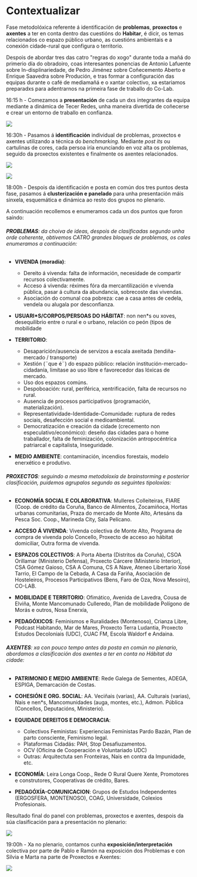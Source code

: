 # Contextualizar
Fase metodolóxica referente á identificación de **problemas**, **proxectos** e **axentes** a ter en conta dentro das cuestións do **Habitar**, é dicir, os temas relacionados co espazo público urbano, as cuestións ambientais e a conexión cidade-rural que configura o territorio. 

Despois de abordar tres das catro "regras do xogo" durante toda a mañá do primerio día do obradoiro, coas interesantes ponencias de Antonio Lafuente sobre In-displinariedade, de Pedro Jiménez sobre Coñecemento Aberto e Enrique Saavedra sobre Produción, e tras formar a configuración das equipas durante o café de mediamañá e o xantar colectivo, xa estariamos preparadxs para adentrarnos na primeira fase de traballo do Co-Lab.


16:15 h - Comezamos a **presentación** de cada un dxs integrantes da equipa mediante a dinámica de Tecer Redes, unha maneira divertida de coñecerse e crear un entorno de traballo en confianza.

![](http://forxa.colab.coruna.gal/Co-Lab/obradoiro/raw/master/o_habitar/imaxes/contextualizar.%20tecer_rede.jpg/)


16:30h - Pasamos á **identificación** individual de problemas, proxectos e axentes utilizando a técnica do *benchmarking*. Mediante *post its* ou cartulinas de cores, cada persoa iría enunciando en voz alta os problemas, seguido da proxectos existentes e finalmente os axentes relacionados.

![](https://forxa.colab.coruna.gal/Co-Lab/obradoiro/raw/master/o_habitar/imaxes/contextualizar%20problemas.jpg)

![](https://forxa.colab.coruna.gal/Co-Lab/obradoiro/raw/master/o_habitar/imaxes/contextualizar%20proxectos.JPG)

18:00h - Despois da identificación e posta en común dos tres puntos desta fase, pasamos á **clusterización e panelado** para unha presentación máis sinxela, esquemática e dinámica ao resto dos grupos no plenario.

A continuación recollemos e enumeramos cada un dos puntos que foron saíndo:

###### **PROBLEMAS**: da choiva de ideas, despois de clasificadas segundo unha orde coherente, obtivemos CATRO grandes bloques de problemas, os cales enumeramos a continuación:

- **VIVENDA (moradía)**: 
    
    * Dereito á vivenda: falta de información, necesidade de compartir recursos colectivamente.
    * Acceso á vivenda: réximes fóra da mercantilización e vivenda pública, pasar á cultura da abundancia, sobrecoste das vivendas.
    * Asociación do comunal coa pobreza: cae a casa antes de cedela, vendela ou alugala por desconfianza.

- **USUARI*S/CORPOS/PERSOAS DO HÁBITAT**: non nen*s ou xoves, desequilibrio entre o rural e o urbano, relación co peón (tipos de mobilidade

- **TERRITORIO**:
    
    * Desaparición/ausencia de servizos a escala axeitada (tendiña-mercado / transporte)
    * Xestión (¨que é¨) do espazo público: relación institución-mercado-cidadanía, limítase ao uso libre e favorecedor das lóxicas de mercado. 
    * Uso dos espazos comúns.
    * Despoboación: rural, periférica, xentrificación, falta de recursos no rural.
    * Ausencia de procesos participativos (programación, materialización).
    * Representatividade-Identidade-Comunidade: ruptura de redes sociais, desafección social e medioambiental.
    * Democratización e creación da cidade (crecemento non especulativo/económico):  deseño das cidades para o home traballador, falta de feminización, colonización antropocéntrica patriarcal e capitalista, Inseguridade.

- **MEDIO AMBIENTE**: contaminación, incendios forestais, modelo enerxético e produtivo.


###### **PROXECTOS**: seguindo a mesma metodoloxía de *brainstorming* e posterior clasificación, puidemos agrupalos segundo as seguintes tipoloxías:

- **ECONOMÍA SOCIAL E COLABORATIVA**: Mulleres Colleiteiras, FIARE (Coop. de crédito da Coruña, Banco de Alimentos, Zocamiñoca, Hortas urbanas comunitarias, Praza do mercado de Monte Alto, Artesáns da Pesca Soc. Coop., Marineda City, Sala Pelícano.

- **ACCESO Á VIVENDA**: Vivenda colectiva de Monte Alto, Programa de compra de vivenda polo Concello, Proxecto de acceso ao hábitat domiciliar, Outra forma de vivenda.

- **ESPAZOS COLECTIVOS**: A Porta Aberta (Distritos da Coruña), CSOA Orillamar (Ministerio Defensa),  Proxecto Cárcere (Ministerio Interior), CSA Gómez Gaioso, CSA A Comuna, CS A Nave, Ateneo Libertario Xosé Tarrio, El Campo de la Cebada, A Casa da Fariña, Asociación de Hosteleiros, Procesos Participativos (Bens, Faro de Oza, Nova Mesoiro), CO-LAB.

- **MOBILIDADE E TERRITORIO**: Ofimático, Avenida de Lavedra, Cousa de Elviña, Monte Mancomunado Culleredo, Plan de mobilidade Polígono de Morás e outros, Nosa Enerxía, 

- **PEDAGÓXICOS**: Feminismos e Ruralidades (Montenoso), Crianza Libre, Podcast Habitando, Mar de Mares, Proxecto Terra Ludantia, Proxecto Estudos Decoloniais (UDC), CUAC FM, Escola Waldorf e Andaina.   
    

###### **AXENTES**: xa con pouco tempo antes da posta en común no plenario, abordamos a clasificación dos axentes a ter en conta no Hábitat da cidade:

- **PATRIMONIO E MEDIO AMBIENTE**: Rede Galega de Sementes, ADEGA, ESPIGA, Demarcación de Costas.

- **COHESIÓN E ORG. SOCIAL**: AA. Veciñais (varias), AA. Culturais (varias), Nais e nen*s, Mancomunidades (auga, montes, etc.), Admon. Pública (Concellos, Deputacións, Ministerio).

- **EQUIDADE DEREITOS E DEMOCRACIA**: 
    
    * Colectivos Feministas: Experiencias Feministas Pardo Bazán, Plan de parto consciente, Feminismo legal.
    * Plataformas Cidadás: PAH, Stop Desafiuzamentos.
    * OCV (Oficina de Cooperación e Voluntariado UDC)
    * Outras: Arquitectuta sen Fronteiras, Nais en contra da Impunidade, etc.

- **ECONOMÍA**: Leira Longa Coop., Rede O Rural Quere Xente, Promotores e construtores, Cooperativas de crédito, Bares.

- **PEDAGÓXÍA-COMUNICACION**: Grupos de Estudos Independentes (ERGOSFERA, MONTENOSO), COAG, Universidade, Colexios Profesionais.

Resultado final do panel con problemas, proxectos e axentes, despois da súa clasificación para a presentación no plenario:

![](https://forxa.colab.coruna.gal/Co-Lab/obradoiro/raw/master/o_habitar/imaxes/contextualizar.panel_final.jpg)

19:00h - Xa no plenario, contamos cunha **exposición/interpretación** colectiva por parte de Pablo e Ramón na exposición dos Problemas e con Silvia e Marta na parte de Proxectos e Axentes:

![](https://forxa.colab.coruna.gal/Co-Lab/obradoiro/raw/master/o_habitar/imaxes/IMG_2998.jpg)